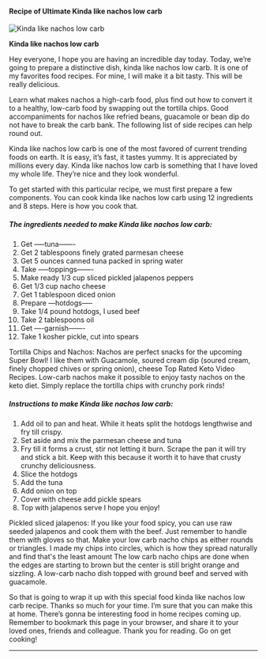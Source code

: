             

#### Recipe of Ultimate Kinda like nachos low carb

![Kinda like nachos low carb](https://img-global.cpcdn.com/recipes/632229b369e25dc8/751x532cq70/kinda-like-nachos-low-carb-recipe-main-photo.jpg)

**Kinda like nachos low carb**

Hey everyone, I hope you are having an incredible day today. Today, we’re going to prepare a distinctive dish, kinda like nachos low carb. It is one of my favorites food recipes. For mine, I will make it a bit tasty. This will be really delicious.

Learn what makes nachos a high-carb food, plus find out how to convert it to a healthy, low-carb food by swapping out the tortilla chips. Good accompaniments for nachos like refried beans, guacamole or bean dip do not have to break the carb bank. The following list of side recipes can help round out.

Kinda like nachos low carb is one of the most favored of current trending foods on earth. It is easy, it’s fast, it tastes yummy. It is appreciated by millions every day. Kinda like nachos low carb is something that I have loved my whole life. They’re nice and they look wonderful.

To get started with this particular recipe, we must first prepare a few components. You can cook kinda like nachos low carb using 12 ingredients and 8 steps. Here is how you cook that.

##### The ingredients needed to make Kinda like nachos low carb:

1.  Get —–tuna——-
2.  Get 2 tablespoons finely grated parmesan cheese
3.  Get 5 ounces canned tuna packed in spring water
4.  Take —–toppings——-
5.  Make ready 1/3 cup sliced pickled jalapenos peppers
6.  Get 1/3 cup nacho cheese
7.  Get 1 tablespoon diced onion
8.  Prepare —hotdogs—–
9.  Take 1/4 pound hotdogs, I used beef
10.  Take 2 tablespoons oil
11.  Get —-garnish——-
12.  Take 1 kosher pickle, cut into spears

Tortilla Chips and Nachos: Nachos are perfect snacks for the upcoming Super Bowl! I like them with Guacamole, soured cream dip (soured cream, finely chopped chives or spring onion), cheese Top Rated Keto Video Recipes. Low-carb nachos make it possible to enjoy tasty nachos on the keto diet. Simply replace the tortilla chips with crunchy pork rinds!

##### Instructions to make Kinda like nachos low carb:

1.  Add oil to pan and heat. While it heats split the hotdogs lengthwise and fry till crispy.
2.  Set aside and mix the parmesan cheese and tuna
3.  Fry till it forms a crust, stir not letting it burn. Scrape the pan it will try and stick a bit. Keep with this because it worth it to have that crusty crunchy deliciousness.
4.  Slice the hotdogs
5.  Add the tuna
6.  Add onion on top
7.  Cover with cheese add pickle spears
8.  Top with jalapenos serve I hope you enjoy!

Pickled sliced jalapenos: If you like your food spicy, you can use raw seeded jalapenos and cook them with the beef. Just remember to handle them with gloves so that. Make your low carb nacho chips as either rounds or triangles. I made my chips into circles, which is how they spread naturally and find that's the least amount The low carb nacho chips are done when the edges are starting to brown but the center is still bright orange and sizzling. A low-carb nacho dish topped with ground beef and served with guacamole.

So that is going to wrap it up with this special food kinda like nachos low carb recipe. Thanks so much for your time. I’m sure that you can make this at home. There’s gonna be interesting food in home recipes coming up. Remember to bookmark this page in your browser, and share it to your loved ones, friends and colleague. Thank you for reading. Go on get cooking!

* * *